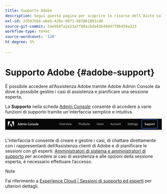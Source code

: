 ```yaml
---
title: Supporto Adobe
description: Segui questa pagina per scoprire le risorse dell’Aiuto sull’onboarding e il supporto per Adobe.
exl-id: 2d5076b6-abeb-428e-9071-98f861893cd0
source-git-commit: 3ae9b4fa1e23a7f80acbda43649d47f86459a323
workflow-type: tm+mt
source-wordcount: '120'
ht-degree: 5%

---
```


# Supporto Adobe {#adobe-support}

È possibile accedere all’Assistenza Adobe tramite Adobe Admin Console da dove è possibile gestire i casi di assistenza e pianificare una sessione esperta.

La **Supporto** nella scheda [Admin Console](https://adminconsole.adobe.com/) consente di accedere a varie funzioni di supporto tramite un&#39;interfaccia semplice e intuitiva.

![immagine](/help/onboarding/learn-concepts/assets/support-menu.png)

L’interfaccia ti consente di creare e gestire i casi, di chattare direttamente con i rappresentanti dell’Assistenza clienti di Adobe e di pianificare le sessioni con gli esperti. [Amministratori di sistema e amministratori di supporto](https://helpx.adobe.com/enterprise/using/admin-roles.ug.html) per accedere ai casi di assistenza e alle opzioni della sessione esperta, è necessario effettuare l’accesso.

>[!NOTE]
> Fai riferimento a [Experience Cloud | Sessioni di supporto ed esperti](https://helpx.adobe.com/enterprise/admin-guide.html/enterprise/using/support-for-experience-cloud.ug.html) per ulteriori dettagli.
